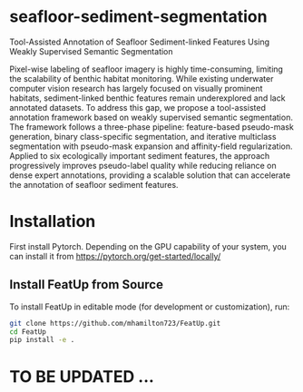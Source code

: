 # seafloor-sediment-segmentation
Tool-Assisted Annotation of Seafloor Sediment-linked Features Using Weakly Supervised Semantic Segmentation

Pixel-wise labeling of seafloor imagery is highly time-consuming, limiting the scalability of benthic habitat monitoring. While existing underwater computer vision research has largely focused on visually prominent habitats, sediment-linked benthic features remain underexplored and lack annotated datasets. To address this gap, we propose a tool-assisted annotation framework based on weakly supervised semantic segmentation. The framework follows a three-phase pipeline: feature-based pseudo-mask generation, binary class-specific segmentation, and iterative multiclass segmentation with pseudo-mask expansion and affinity-field regularization. Applied to six ecologically important sediment features, the approach progressively improves pseudo-label quality while reducing reliance on dense expert annotations, providing a scalable solution that can accelerate the annotation of seafloor sediment features.


# Installation
First install Pytorch. Depending on the GPU capability of your system, you can install it from https://pytorch.org/get-started/locally/
## Install FeatUp from Source
To install FeatUp in editable mode (for development or customization), run:

```bash
git clone https://github.com/mhamilton723/FeatUp.git
cd FeatUp
pip install -e .
```

# TO BE UPDATED ...